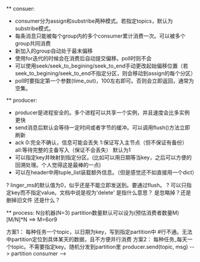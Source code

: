 ** consuer:
* consumer分为assign和substribe两种模式。若指定topics，默认为substribe模式。
* 每条消息只能被每个group内的多个consumer累计消费一次。可以被多个group共同消费
* 新加入的group自动处于最末偏移
* 使用for迭代的时候会在消费后自动提交偏移。poll时则不会
* 可以使用seek/seek_to_begining/seek_to_end手动更改起始偏移位置（若seek_to_begining/seek_to_end不指定分区，则会移动到assign的每个分区）
* poll时要指定第一个参数(time_out)，100左右即可。否则会立即返回，通常为空集。


** producer:
* producer是进程安全的。多个进程可以共享一个实例，并且速度会比多实例更快
* send消息后默认会等待一定时间或者字节的缓冲。可以调用flush()方法立即刷新
* ack 0:完全不确认，信息可能会丢失 1:保证写入主节点（但不保证有备份） all:等待完整的主备写入（保证不会丢失） 默认为1
* 可以指定key并映射到指定分区。(比如可以用日期等当key，之后可以方便的回溯处理。个人觉得这是最棒的一点)
* 可以在header中用tuple_list装载额外信息。（但是感觉还不如直接用一个dict）

? linger_ms的默认值为0，似乎还是不能立即发送到。要通过flush。
? 可以只指定key而不指定value。文档中说是视为'delete' 是指什么意思？ 是忽略掉？还是删掉旧文件 还是什么？

** process:
N台机器(N=3) partition数量默认可以设为(预估消费者数量M) [M/N]*N  ==> M=6or9

方案1：
    每种任务一个topic，以日期为key，写到指定partition中
    #行不通。无法中partition定位到具体某天的数据，且不方便并行消费
方案2：
    每种任务_每天一个topic。不需要指定key。随机分发到partition里
producer.send(topic, msg) --> partition
consumer --> 
